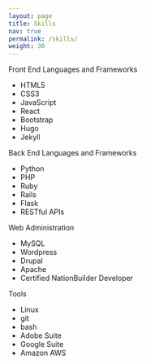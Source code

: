 ```yaml
---
layout: page
title: Skills
nav: true
permalink: /skills/
weight: 30
---
```


Front End Languages and Frameworks
- HTML5 
- CSS3 
- JavaScript 
- React 
- Bootstrap 
- Hugo 
- Jekyll

Back End Languages and Frameworks

- Python 
- PHP 
- Ruby 
- Rails 
- Flask 
- RESTful APIs 

Web Administration

- MySQL 
- Wordpress 
- Drupal 
- Apache 
- Certified NationBuilder Developer 

Tools

- Linux 
- git 
- bash 
- Adobe Suite 
- Google Suite 
- Amazon AWS